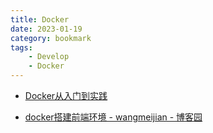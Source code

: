 ```yaml
---
title: Docker
date: 2023-01-19
category: bookmark
tags:
    - Develop
    - Docker
---
```


- [Docker从入门到实践](https://yeasy.gitbook.io/docker_practice/image/pull)

- [docker搭建前端环境 - wangmeijian - 博客园](https://www.cnblogs.com/wangmeijian/p/14279781.html)
